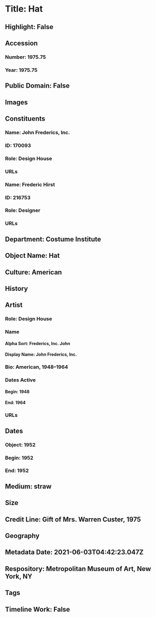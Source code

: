 # Title: Hat
## Highlight: False
## Accession
### Number: 1975.75
### Year: 1975.75
## Public Domain: False
## Images
## Constituents
### Name: John Frederics, Inc.
### ID: 170093
### Role: Design House
### URLs
### Name: Frederic Hirst
### ID: 216753
### Role: Designer
### URLs
## Department: Costume Institute
## Object Name: Hat
## Culture: American
## History
## Artist
### Role: Design House
### Name
#### Alpha Sort: Frederics, Inc. John
#### Display Name: John Frederics, Inc.
### Bio: American, 1948–1964
### Dates Active
#### Begin: 1948
#### End: 1964
### URLs
## Dates
### Object: 1952
### Begin: 1952
### End: 1952
## Medium: straw
## Size
## Credit Line: Gift of Mrs. Warren Custer, 1975
## Geography
## Metadata Date: 2021-06-03T04:42:23.047Z
## Respository: Metropolitan Museum of Art, New York, NY
## Tags
## Timeline Work: False